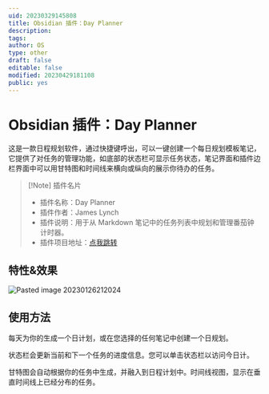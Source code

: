 ```yaml
---
uid: 20230329145808
title: Obsidian 插件：Day Planner
description: 
tags: 
author: OS
type: other
draft: false
editable: false
modified: 20230429181108
public: yes
---
```


# Obsidian 插件：Day Planner

这是一款日程规划软件，通过快捷键呼出，可以一键创建一个每日规划模板笔记，它提供了对任务的管理功能，如底部的状态栏可显示任务状态，笔记界面和插件边栏界面中可以用甘特图和时间线来横向或纵向的展示你待办的任务。

> [!Note] 插件名片
> - 插件名称：Day Planner
> - 插件作者：James Lynch
> - 插件说明：用于从 Markdown 笔记中的任务列表中规划和管理番茄钟计时器。
> - 插件项目地址：[点我跳转](https://github.com/lynchjames/obsidian-day-planner)

## 特性&效果

![Pasted image 20230126212024](https://cdn.pkmer.cn/images/19aa4a1580b5aff38a7fbcc8ecfc1ffe_MD5.png!pkmer)

## 使用方法

每天为你的生成一个日计划，或在您选择的任何笔记中创建一个日规划。

状态栏会更新当前和下一个任务的进度信息。您可以单击状态栏以访问今日计。

甘特图会自动根据你的任务中生成，并融入到日程计划中。时间线视图，显示在垂直时间线上已经分布的任务。
